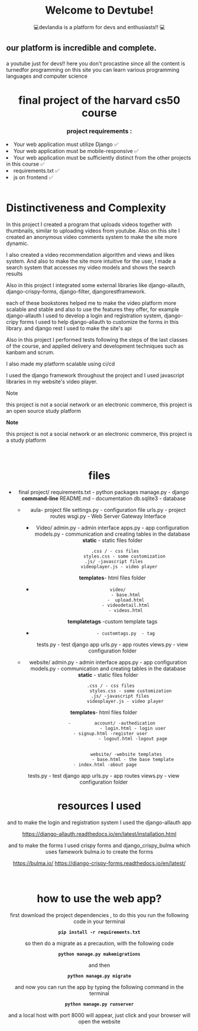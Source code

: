 ﻿<center>
<h1> Welcome to Devtube!</h1>
</center>

<center>
<p> 💻devlandia is a platform for devs and enthusiasts!!   💻</p>
</center>
  
  

<h2>

our platform is incredible and complete.

</h2>

a youtube just for devs!! here you don't procastine since all the content is turnedfor programming
on this site you can learn various programming languages and computer science

</li>

</ul>

<center>
<h1> final project of the harvard cs50 course</h1>
</center>

<center>
<h3> project requirements : </h3>
</center>
<li> Your web application must utilize Django  ✅ </li>
<li>Your web application must be mobile-responsive  ✅ </li>
<li> Your web application must be sufficiently distinct from the other projects in this course  ✅ </li>
<li> requirements.txt ✅ </li>
<li> js on frontend ✅ </li>

<br>

<h1> Distinctiveness and Complexity </h1>
In this project I created a program that uploads videos together with thumbnails, similar to uploading videos from youtube.
Also on this site I created an anonymous video comments system to make the site more dynamic.

I also created a video recommendation algorithm and views and likes system. And also to make the site more intuitive for the user, I made a search system that accesses my video models and shows the search results


Also in this project I integrated some external libraries like django-allauth, django-crispy-forms, django-filter, djangorestframework.

each of these bookstores helped me to make the video platform more scalable and stable and also to use the features they offer, for example django-allauth I used to develop a login and registration system, django-cripy forms I used to help django-allauth to customize the forms in this library. and django rest I used to make the site's api

Also in this project I performed tests following the steps of the last classes of the course, and applied delivery and development techniques such as kanbam and scrum.

I also made my platform scalable using ci/cd

I used the django framework throughout the project and I used javascript libraries in my website's video player.

Note

this project is not a social network or an electronic commerce, this project is an open source study platform

**Note**

this project is not a social network or an electronic commerce, this project is a study platform

<br>
<center>
<h1> files </h1>

 - final project/
	      requirements.txt - python packages
	      manage.py - django **command-line**
	      README.md - documentation
	      db.sqlite3 - database
	      

    - aula- project file
                 settings.py - configuration file
    						urls.py - project routes
    						 wsgi.py - Web Server Gateway Interface
         - Video/
                       admin.py - admin interface
        				apps.py - app configuration
        				models.py - communication and creating tables in the database
        **static** -  static files folder
        
        		 .css / - css files
        				styles.css - some customization
        		.js/ -javascript files
        			videoplayer.js - video player
        
        
             **templates**- html files folder
        			
         -         video/
        				 - base.html
        				 -  upload.html
        				 - videodetail.html
        				 - videos.html
        
             **templatetags** -custom template tags
           			
        
         -     
        				 - customtags.py  - tag
        			
        
        	tests.py - test django app
        		urls.py -  app routes
        		views.py - view configuration folder

     - website/
                           admin.py - admin interface
            				apps.py - app configuration
            				models.py - communication and creating tables in the database
            **static** -  static files folder
    
    		 .css / - css files
            				styles.css - some customization
            		.js/ -javascript files
            			videoplayer.js - video player
            
     **templates**- html files folder
            			
             -         account/ -authedication
            				 - login.html - login user
            				 - signup.html -register user	                          
            				 - logout.html -logout page
            				                                                                                                  
    
    			        website/ -website templates
            				 - base.html - the base template
            				 - index.html -about page	                                                                                                           
    
            				
            
    
            			
            
    tests.py - test django app
            		urls.py -  app routes
            		views.py - view configuration folder

<h1> resources I used </h1>


and to make the login and registration system I used the django-allauth app

https://django-allauth.readthedocs.io/en/latest/installation.html

and to make the forms I used crispy forms and django_crispy_bulma which uses famework bulma.io to create the forms

https://bulma.io/
https://django-crispy-forms.readthedocs.io/en/latest/

<br>

<h1> how to use the web app? </h1>

first download the project dependencies , to do this you run the following code in your terminal

**`pip install -r requirements.txt`**

so then do a migrate as a precaution,
with the following code

**`python manage.py makemigrations`**

and then

**`python manage.py migrate`**

and now you can run the app by typing the following command in the terminal

**`python manage.py runserver`**

and a local host with port 8000 will appear, just click and your browser will open the website




